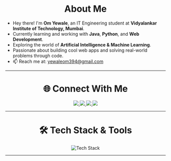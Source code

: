 
<!-- ABOUT ME -->
<h1 align="center"> About Me</h1>

<ul>
  <li>Hey there! I'm <strong>Om Yewale</strong>, an  IT Engineering student at <strong>Vidyalankar Institute of Technology, Mumbai</strong>.</li>
  <li>Currently learning and working with <strong>Java</strong>, <strong>Python</strong>, and <strong>Web Development</strong>.</li>
  <li>Exploring the world of <strong>Artificial Intelligence & Machine Learning</strong>.</li>
  <li>Passionate about building cool web apps and solving real-world problems through code.</li>
  <li>📫 Reach me at: <a href="mailto:yewaleom394@gmail.com">yewaleom394@gmail.com</a></li>
</ul>

---

<!-- CONNECT WITH ME -->
<h1 align="center">🌐 Connect With Me</h1>

<p align="center">
  <a href="https://www.linkedin.com/in/om-yewale-744905328/" target="_blank">
    <img src="https://img.shields.io/badge/LinkedIn-%230077B5.svg?style=for-the-badge&logo=linkedin&logoColor=white" />
  </a>
  <a href="https://www.hackerrank.com/yewaleom394" target="_blank">
    <img src="https://img.shields.io/badge/HackerRank-%232EC866.svg?style=for-the-badge&logo=hackerrank&logoColor=white" />
  </a>
  <a href="https://leetcode.com/u/omee_codes/" target="_blank">
    <img src="https://img.shields.io/badge/LeetCode-%23FFA116.svg?style=for-the-badge&logo=leetcode&logoColor=white" />
  </a>
  <a href="https://www.geeksforgeeks.org/user/yewalecx7w" target="_blank">
    <img src="https://img.shields.io/badge/GeeksforGeeks-%2300C853.svg?style=for-the-badge&logo=geeksforgeeks&logoColor=white" />
  </a>
</p>

---

<!-- TECH STACK -->
<h1 align="center">🛠 Tech Stack & Tools</h1>

<p align="center">
  <img src="https://skillicons.dev/icons?i=html,css,js,java,python,git,github,figma" alt="Tech Stack" />
</p>

---

